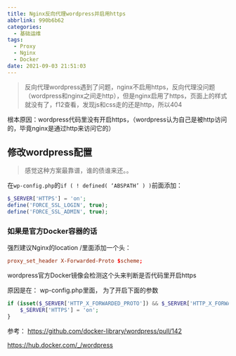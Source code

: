```yaml
---
title: Nginx反向代理wordpress并启用https
abbrlink: 990b6b62
categories:
  - 基础运维
tags:
  - Proxy
  - Nginx
  - Docker
date: 2021-09-03 21:51:03
---
```


> 反向代理wordpress遇到了问题，nginx不启用https，反向代理没问题（wordpress和nginx之间走http），但是nginx启用了https，页面上的样式就没有了，f12查看，发现js和css走的还是http，所以404

根本原因：wordpress代码里没有开启https，（wordpress认为自己是被http访问的，毕竟nginx是通过http来访问它的）

## 修改wordpress配置

> 感觉这种方案最靠谱，谁的债谁来还。。

在`wp-config.php`的` if ( ! defined( ‘ABSPATH’ ) ) `前面添加：

```php
$_SERVER['HTTPS'] = 'on';
define('FORCE_SSL_LOGIN', true);
define('FORCE_SSL_ADMIN', true);
```

### 如果是官方Docker容器的话

强烈建议Nginx的location /里面添加一个头：

```conf
proxy_set_header X-Forwarded-Proto $scheme;
```

wordpress官方Docker镜像会检测这个头来判断是否代码里开启https

原因是在：
wp-config.php里面， 为了开启下面的参数

```php
if (isset($_SERVER['HTTP_X_FORWARDED_PROTO']) && $_SERVER['HTTP_X_FORWARDED_PROTO'] === 'https') {
    $_SERVER['HTTPS'] = 'on';
}
```

参考：
<https://github.com/docker-library/wordpress/pull/142>

<https://hub.docker.com/_/wordpress>
